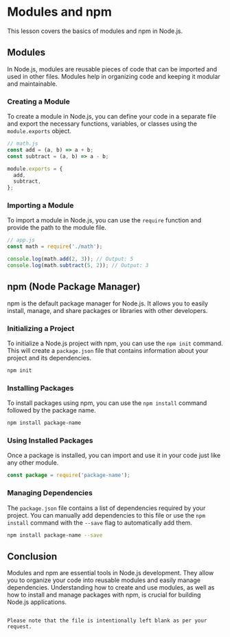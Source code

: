 # Modules and npm

This lesson covers the basics of modules and npm in Node.js.

## Modules

In Node.js, modules are reusable pieces of code that can be imported and used in other files. Modules help in organizing code and keeping it modular and maintainable.

### Creating a Module

To create a module in Node.js, you can define your code in a separate file and export the necessary functions, variables, or classes using the `module.exports` object.

```javascript
// math.js
const add = (a, b) => a + b;
const subtract = (a, b) => a - b;

module.exports = {
  add,
  subtract,
};
```

### Importing a Module

To import a module in Node.js, you can use the `require` function and provide the path to the module file.

```javascript
// app.js
const math = require('./math');

console.log(math.add(2, 3)); // Output: 5
console.log(math.subtract(5, 2)); // Output: 3
```

## npm (Node Package Manager)

npm is the default package manager for Node.js. It allows you to easily install, manage, and share packages or libraries with other developers.

### Initializing a Project

To initialize a Node.js project with npm, you can use the `npm init` command. This will create a `package.json` file that contains information about your project and its dependencies.

```bash
npm init
```

### Installing Packages

To install packages using npm, you can use the `npm install` command followed by the package name.

```bash
npm install package-name
```

### Using Installed Packages

Once a package is installed, you can import and use it in your code just like any other module.

```javascript
const package = require('package-name');
```

### Managing Dependencies

The `package.json` file contains a list of dependencies required by your project. You can manually add dependencies to this file or use the `npm install` command with the `--save` flag to automatically add them.

```bash
npm install package-name --save
```

## Conclusion

Modules and npm are essential tools in Node.js development. They allow you to organize your code into reusable modules and easily manage dependencies. Understanding how to create and use modules, as well as how to install and manage packages with npm, is crucial for building Node.js applications.
```

Please note that the file is intentionally left blank as per your request.